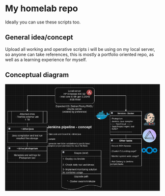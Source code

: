 # My homelab repo
Ideally you can use these scripts too.

## General idea/concept
Upload all working and operative scripts i will be using on my local server, so anyone can take references, this is mostly a portfolio oriented repo, as well as a learning experience for myself. 

## Conceptual diagram
![Custom Diagram for a local server Ansible deployment, includes images for reference of the technologies in use for this setup](https://raw.githubusercontent.com/Akirapearl/homelab/main/images/server.png)
